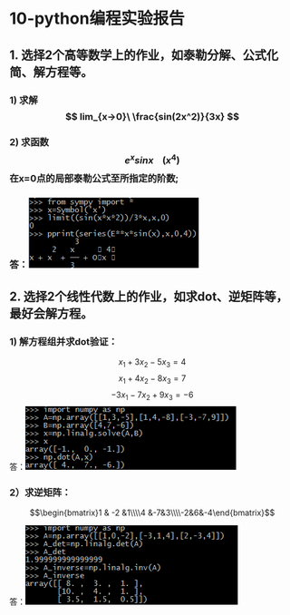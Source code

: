 <script type="text/javascript" src="http://cdn.mathjax.org/mathjax/latest/MathJax.js?config=default"></script>
# 10-python编程实验报告

## 1. 选择2个高等数学上的作业，如泰勒分解、公式化简、解方程等。

### 1) 求解$$ lim_{x→0}\ \frac{sin(2x^2)}{3x} $$
### 2) 求函数$$e^xsinx\ \ \ \ (x^4)$$在x=0点的局部泰勒公式至所指定的阶数;
### 答：![](images\高数.png)

## 2. 选择2个线性代数上的作业，如求dot、逆矩阵等，最好会解方程。

### 1)  解方程组并求dot验证：
$$ x_1 + 3x_2 -5x_3 = 4 $$
$$ x_1 + 4x_2 -8x_3 = 7 $$
$$ -3x_1 - 7x_2 + 9x_3 = -6 $$
答：![](images\线代1.png)

### 2）求逆矩阵：

$$\begin{bmatrix}1 & -2 &1\\\\4 &-7&3\\\\-2&6&-4\end{bmatrix}$$

答：![](images\线代2.png)